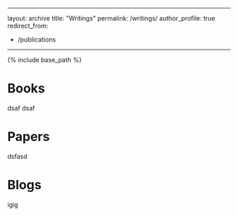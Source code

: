 
---
layout: archive
title: "Writings"
permalink: /writings/
author_profile: true
redirect_from:
  - /publications
---

{% include base_path %}

# Books
dsaf
dsaf

# Papers

dsfasd

Blogs
=====
igig
